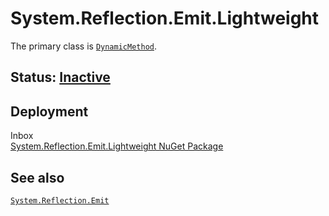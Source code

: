 # System.Reflection.Emit.Lightweight
The primary class is [`DynamicMethod`](https://learn.microsoft.com/dotnet/api/system.reflection.emit.DynamicMethod).

## Status: [Inactive](../../libraries/README.md)

## Deployment
Inbox</br>
[System.Reflection.Emit.Lightweight NuGet Package](https://www.nuget.org/packages/System.Reflection.Emit.Lightweight)

## See also
[`System.Reflection.Emit`](../system.reflection.emit/readme.md)
